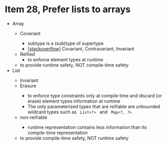 # Item 28, Prefer lists to arrays

<ul>
    <li>Array</li>
    <ul>
        <li>Covariant</li>
        <ul>
            <li>subtype is a (sub)type of supertype</li>
            <li><a href="https://stackoverflow.com/a/8482091/6061609">[stackoverflow]</a> Covariant, Contravariant, Invariant</li>
        </ul>
        <li>Reified
            <ul>
                <li>to enforce element types at runtime</li>
            </ul>
        </li>
        <li>to provide runtime safety, NOT compile-time safety</li>
    </ul>
    <li>List</li>
    <ul>
        <li>Invariant</li>
        <li>Erasure </li>
        <ul>
            <li>to enforce type constraints only at compile time and discard (or erase) element types information at runtime</li>
            <li>The only parameterized types that are reifiable are unbounded wildcard types such as <code> List<&#63;> </code> and <code> Map<&#63;, &#63;> </code></li>
        </ul>
        <li>non-reifiable</li>
        <ul>
            <li>runtime representation contains less information than its compile-time representation</li>
        </ul>
        <li>to provide compile-time safety, NOT runtime safety</li>
    </ul>
</ul>